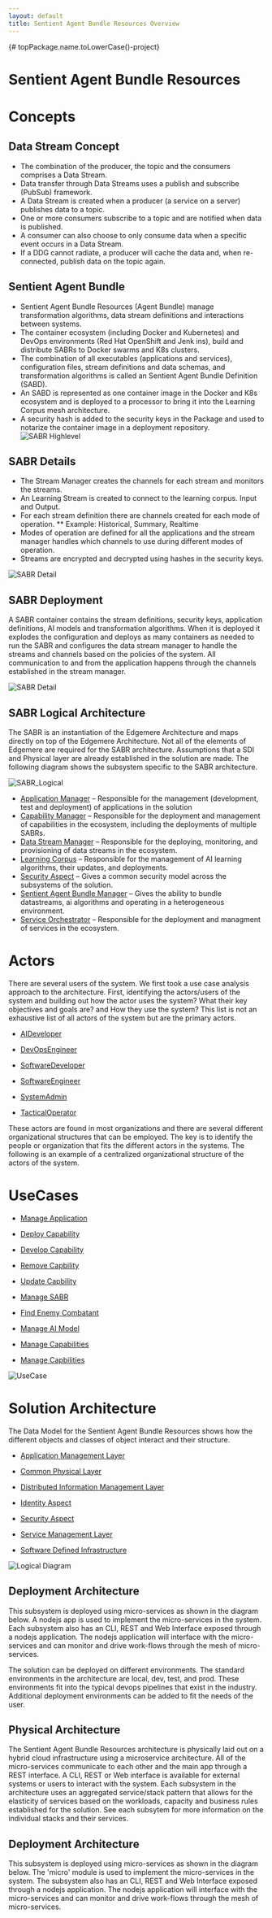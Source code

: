 ```yaml
---
layout: default
title: Sentient Agent Bundle Resources Overview
---
```


{# topPackage.name.toLowerCase()-project}

# Sentient Agent Bundle Resources


# Concepts
## Data Stream Concept
* The combination of the producer, the topic and the consumers comprises a Data Stream.
* Data transfer through Data Streams uses a publish and subscribe (PubSub) framework.
* A Data Stream is created when a producer (a service on a server) publishes data to a topic.
* One or more consumers subscribe to a topic and are notified when data is published.
* A consumer can also choose to only consume data when a specific event occurs in a Data Stream.
* If a DDG cannot radiate, a producer will cache the data and, when re-connected, publish data on the topic again.

## Sentient Agent Bundle
* Sentient Agent Bundle Resources (Agent Bundle) manage transformation algorithms, data stream definitions and 
interactions between systems.
* The container ecosystem (including Docker and Kubernetes) and DevOps environments (Red Hat OpenShift and Jenk ins),
build and distribute SABRs to Docker swarms and K8s clusters.
* The combination of all executables (applications and services), configuration files, stream definitions and data 
schemas, and transformation algorithms is called an Sentient Agent Bundle Definition (SABD).
* An SABD is represented as one container image in the Docker and K8s ecosystem and is deployed to a processor to 
bring it into the Learning Corpus mesh architecture.
* A security hash is added to the security keys in the Package and used to notarize the container image in a 
deployment repository.
![SABR Highlevel](./sabrhighlevel.png)

## SABR Details
* The Stream Manager creates the channels for each stream and monitors the streams.
* An Learning Stream is created to connect to the learning corpus. Input and Output.
* For each stream definition there are channels created for each mode of operation.
** Example: Historical, Summary, Realtime
* Modes of operation are defined for all the applications and the stream manager handles which channels to use 
during different modes of operation.
* Streams are encrypted and decrypted using hashes in the security keys.

![SABR Detail](./sabrdetail.png)

## SABR Deployment

A SABR container contains the stream definitions, security keys, application definitions, AI 
models and transformation algorithms. When it is deployed it explodes the configuration and deploys as many 
containers as needed to run the SABR and configures the data stream manager to handle the streams and channels based 
on the policies of the system. All communication to and from the application happens through the channels 
established in the stream manager.

![SABR Detail](./sabrdeployment.png)

## SABR Logical Architecture
The SABR is an instantiation of the Edgemere Architecture and maps directly on top of the Edgemere Architecture. Not 
all of the elements of Edgemere are required for the SABR architecture. Assumptions that a SDI and Physical layer 
are already established in the solution are made. The following diagram shows the subsystem specific to the SABR 
architecture.

![SABR_Logical](./sabrlogical.png)

* [Application Manager](package--sabr-aml-am) – Responsible for the management (development, test and deployment) of
  applications in the solution
* [Capability Manager](package--sabr-aml-cm) – Responsible for the deployment and management of capabilities in the 
  ecosystem, including the deployments of multiple SABRs.
* [Data Stream Manager](package--sabr-diml-dsm) – Responsible for the deploying, monitoring, and provisioning of data 
  streams in the ecosystem. 
* [Learning Corpus](package--sabr-aml-lc) – Responsible for the management of AI learning algorithms, their updates, 
and deployments.
* [Security Aspect](package--sabr-sa) – Gives a common security model across the subsystems of the solution.
* [Sentient Agent Bundle Manager](package--sabr-diml-sabm) – Gives the ability to bundle datastreams, ai algorithms and 
operating in a heterogeneous environment.
* [Service Orchestrator](package--sabr-sml-so) – Responsible for the deployment and managment of services in the 
ecosystem.


# Actors

There are several users of the system. We first took a use case analysis approach to the architecture. First,
identifying the actors/users of the system and building out how the actor uses the system? What their key objectives and
goals are? and How they use the system? This list is not an exhaustive list of all actors of the system but are the
primary actors.


* [AIDeveloper](actor-aideveloper)
  
* [DevOpsEngineer](actor-devopsengineer)
  
* [SoftwareDeveloper](actor-softwaredeveloper)
  
* [SoftwareEngineer](actor-softwareengineer)
  
* [SystemAdmin](actor-systemadmin)
  
* [TacticalOperator](actor-tacticaloperator)
  

These actors are found in most organizations and there are several different organizational structures that can be
employed. The key is to identify the people or organization that fits the different actors in the systems. The following
is an example of a centralized organizational structure of the actors of the system.

# UseCases


* [Manage Application](usecase-ManageApplication)
  
* [Deploy Capability](usecase-DeployCapability)
  
* [Develop Capability](usecase-DevelopCapability)
  
* [Remove Capbility](usecase-RemoveCapbility)
  
* [Update Capbility](usecase-UpdateCapbility)
  
* [Manage SABR](usecase-ManageSABR)
  
* [Find Enemy Combatant](usecase-FindEnemyCombatant)
  
* [Manage AI Model](usecase-ManageAIModel)
  
* [Manage Capabilities](usecase-ManageCapabilities)
  
* [Manage Capbilities](usecase-ManageCapbilities)
  

![UseCase](./usecases.svg)

# Solution Architecture

The Data Model for the  Sentient Agent Bundle Resources shows how the different objects and classes of object interact and their
structure.

* [Application Management Layer](package--sabr-aml)
  
* [Common Physical Layer](package--sabr-cpl)
  
* [Distributed Information Management Layer](package--sabr-diml)
  
* [Identity Aspect](package--sabr-ia)
  
* [Security Aspect](package--sabr-sa)
  
* [Service Management Layer](package--sabr-sml)
  
* [Software Defined Infrastructure](package--sabr-sdi)
  

![Logical Diagram](./subpackage.svg)

## Deployment Architecture

This subsystem is deployed using micro-services as shown in the diagram below. A nodejs app is used to implement the
micro-services in the system. Each subsystem also has an CLI, REST and Web Interface exposed through a nodejs
application. The nodejs application will interface with the micro-services and can monitor and drive work-flows through
the mesh of micro-services.

The solution can be deployed on different environments. The standard environments in the architecture are local, dev,
test, and prod. These environments fit into the typical devops pipelines that exist in the industry. Additional
deployment environments can be added to fit the needs of the user.

## Physical Architecture

The Sentient Agent Bundle Resources architecture is physically laid out on a hybrid cloud infrastructure using a microservice
architecture. All of the micro-services communicate to each other and the main app through a REST interface. A CLI, REST
or Web interface is available for external systems or users to interact with the system. Each subsystem in the
architecture uses an aggregated service/stack pattern that allows for the elasticity of services based on the workloads,
capacity and business rules established for the solution. See each subsytem for more information on the individual
stacks and their services.

## Deployment Architecture

This subsystem is deployed using micro-services as shown in the diagram below. The 'micro' module is used to implement
the micro-services in the system. The subsystem also has an CLI, REST and Web Interface exposed through a nodejs
application. The nodejs application will interface with the micro-services and can monitor and drive work-flows through
the mesh of micro-services.

